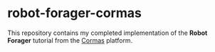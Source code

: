 # robot-forager-cormas

This repository contains my completed implementation of the **Robot Forager** tutorial from the [Cormas](https://cormas.org/#/robot-forager) platform.

